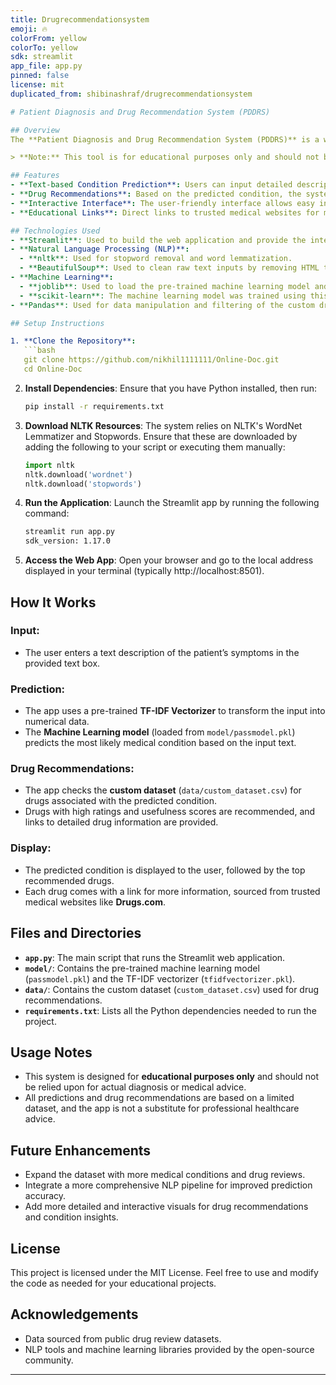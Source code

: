 ```yaml
---
title: Drugrecommendationsystem
emoji: 🔥
colorFrom: yellow
colorTo: yellow
sdk: streamlit
app_file: app.py
pinned: false
license: mit
duplicated_from: shibinashraf/drugrecommendationsystem

# Patient Diagnosis and Drug Recommendation System (PDDRS)

## Overview
The **Patient Diagnosis and Drug Recommendation System (PDDRS)** is a web-based application built with **Streamlit** that allows users to input a patient's symptoms and receive predictions about possible conditions, along with recommended drugs for the predicted condition. The system utilizes **machine learning models** and a **TF-IDF vectorizer** to analyze the input text, predict the most likely medical condition, and recommend drugs from a preloaded dataset.

> **Note:** This tool is for educational purposes only and should not be used for actual medical diagnosis or treatment.

## Features
- **Text-based Condition Prediction**: Users can input detailed descriptions of symptoms to receive a predicted condition.
- **Drug Recommendations**: Based on the predicted condition, the system suggests the top-rated drugs from the dataset.
- **Interactive Interface**: The user-friendly interface allows easy input of symptoms and provides predictions with detailed links for more information on conditions and drugs.
- **Educational Links**: Direct links to trusted medical websites for more information on the predicted conditions and recommended drugs.

## Technologies Used
- **Streamlit**: Used to build the web application and provide the interactive user interface.
- **Natural Language Processing (NLP)**:
  - **nltk**: Used for stopword removal and word lemmatization.
  - **BeautifulSoup**: Used to clean raw text inputs by removing HTML tags.
- **Machine Learning**:
  - **joblib**: Used to load the pre-trained machine learning model and TF-IDF vectorizer.
  - **scikit-learn**: The machine learning model was trained using this library.
- **Pandas**: Used for data manipulation and filtering of the custom drug dataset.

## Setup Instructions

1. **Clone the Repository**:
   ```bash
   git clone https://github.com/nikhil1111111/Online-Doc.git 
   cd Online-Doc
   ```

2. **Install Dependencies**:
   Ensure that you have Python installed, then run:
   ```bash
   pip install -r requirements.txt
   ```

3. **Download NLTK Resources**:
   The system relies on NLTK's WordNet Lemmatizer and Stopwords. Ensure that these are downloaded by adding the following to your script or executing them manually:
   ```python
   import nltk
   nltk.download('wordnet')
   nltk.download('stopwords')
   ```

4. **Run the Application**:
   Launch the Streamlit app by running the following command:
   ```bash
   streamlit run app.py
   sdk_version: 1.17.0
   ```

5. **Access the Web App**:
   Open your browser and go to the local address displayed in your terminal (typically http://localhost:8501).

## How It Works

### Input:
- The user enters a text description of the patient’s symptoms in the provided text box.

### Prediction:
- The app uses a pre-trained **TF-IDF Vectorizer** to transform the input into numerical data.
- The **Machine Learning model** (loaded from `model/passmodel.pkl`) predicts the most likely medical condition based on the input text.

### Drug Recommendations:
- The app checks the **custom dataset** (`data/custom_dataset.csv`) for drugs associated with the predicted condition.
- Drugs with high ratings and usefulness scores are recommended, and links to detailed drug information are provided.

### Display:
- The predicted condition is displayed to the user, followed by the top recommended drugs.
- Each drug comes with a link for more information, sourced from trusted medical websites like **Drugs.com**.

## Files and Directories
- **`app.py`**: The main script that runs the Streamlit web application.
- **`model/`**: Contains the pre-trained machine learning model (`passmodel.pkl`) and the TF-IDF vectorizer (`tfidfvectorizer.pkl`).
- **`data/`**: Contains the custom dataset (`custom_dataset.csv`) used for drug recommendations.
- **`requirements.txt`**: Lists all the Python dependencies needed to run the project.

## Usage Notes
- This system is designed for **educational purposes only** and should not be relied upon for actual diagnosis or medical advice.
- All predictions and drug recommendations are based on a limited dataset, and the app is not a substitute for professional healthcare advice.

## Future Enhancements
- Expand the dataset with more medical conditions and drug reviews.
- Integrate a more comprehensive NLP pipeline for improved prediction accuracy.
- Add more detailed and interactive visuals for drug recommendations and condition insights.

## License
This project is licensed under the MIT License. Feel free to use and modify the code as needed for your educational projects.

## Acknowledgements
- Data sourced from public drug review datasets.
- NLP tools and machine learning libraries provided by the open-source community.


---
```

